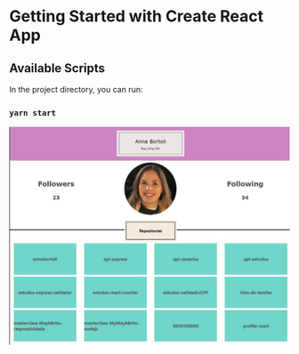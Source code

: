 # Getting Started with Create React App

## Available Scripts

In the project directory, you can run:

### `yarn start`

<img src="/docs/snapshot.jpg" alt="Profile"/>
